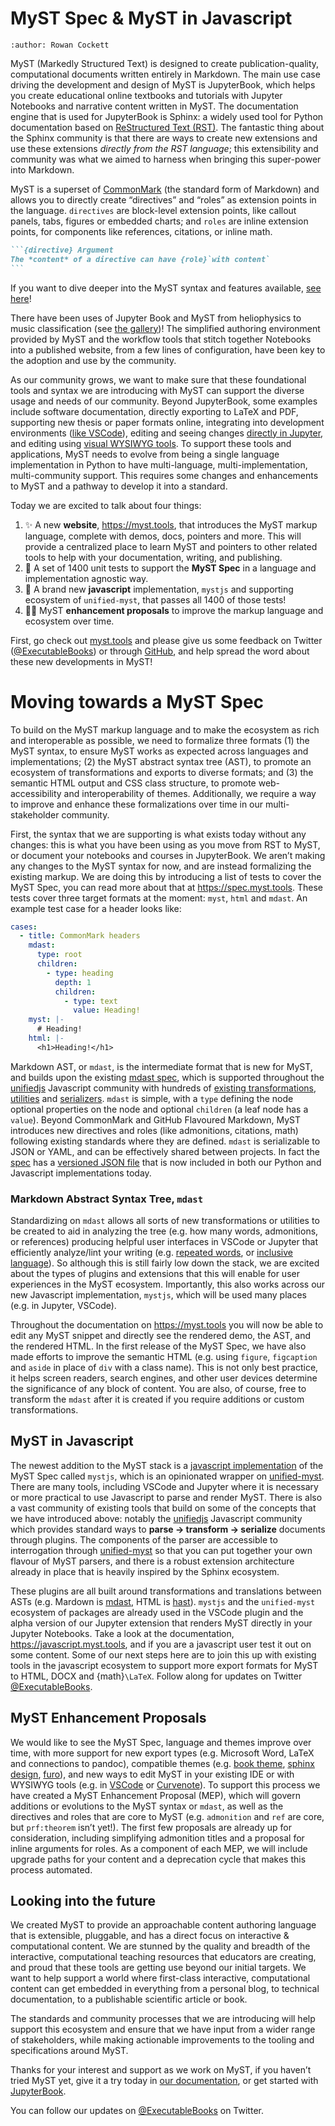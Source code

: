 # MyST Spec & MyST in Javascript

```{post} 2022-04-15
:author: Rowan Cockett
```

MyST (Markedly Structured Text) is designed to create publication-quality, computational documents written entirely in Markdown. The main use case driving the development and design of MyST is JupyterBook, which helps you create educational online textbooks and tutorials with Jupyter Notebooks and narrative content written in MyST. The documentation engine that is used for JupyterBook is Sphinx: a widely used tool for Python documentation based on [ReStructured Text (RST)](https://en.wikipedia.org/wiki/ReStructuredText). The fantastic thing about the Sphinx community is that there are ways to create new extensions and use these extensions _directly from the RST language_; this extensibility and community was what we aimed to harness when bringing this super-power into Markdown.

MyST is a superset of [CommonMark](https://commonmark.org/) (the standard form of Markdown) and allows you to directly create “directives” and “roles” as extension points in the language. `directives` are block-level extension points, like callout panels, tabs, figures or embedded charts; and `roles` are inline extension points, for components like references, citations, or inline math.

````md
```{directive} Argument
The *content* of a directive can have {role}`with content`
```
````

If you want to dive deeper into the MyST syntax and features available, [see here](https://myst.tools)!

There have been uses of Jupyter Book and MyST from heliophysics to music classification (see [the gallery](https://executablebooks.org/en/latest/gallery.html))! The simplified authoring environment provided by MyST and the workflow tools that stitch together Notebooks into a published website, from a few lines of configuration, have been key to the adoption and use by the community.

As our community grows, we want to make sure that these foundational tools and syntax we are introducing with MyST can support the diverse usage and needs of our community. Beyond JupyterBook, some examples include software documentation, directly exporting to LaTeX and PDF, supporting new thesis or paper formats online, integrating into development environments ([like VSCode](https://github.com/executablebooks/myst-vs-code)), editing and seeing changes [directly in Jupyter](https://github.com/executablebooks/jupyterlab-myst), and editing using [visual WYSIWYG tools](https://curvenote.dev/editor). To support these tools and applications, MyST needs to evolve from being a single language implementation in Python to have multi-language, multi-implementation, multi-community support. This requires some changes and enhancements to MyST and a pathway to develop it into a standard.

Today we are excited to talk about four things:

1. ✨ A new **website**, <https://myst.tools>, that introduces the MyST markup language, complete with demos, docs, pointers and more. This will provide a centralized place to learn MyST and pointers to other related tools to help with your documentation, writing, and publishing.
2. 🧪 A set of 1400 unit tests to support the **MyST Spec** in a language and implementation agnostic way.
3. 🥇 A brand new **javascript** implementation, `mystjs` and supporting ecosystem of `unified-myst`, that passes all 1400 of those tests!
4. 👩🔬 MyST **enhancement proposals** to improve the markup language and ecosystem over time.

First, go check out [myst.tools](https://myst.tools) and please give us some feedback on Twitter ([@ExecutableBooks](https://twitter.com/ExecutableBooks)) or through [GitHub](https://github.com/executablebooks/meta/discussions), and help spread the word about these new developments in MyST!

# Moving towards a MyST Spec

To build on the MyST markup language and to make the ecosystem as rich and interoperable as possible, we need to formalize three formats (1) the MyST syntax, to ensure MyST works as expected across languages and implementations; (2) the MyST abstract syntax tree (AST), to promote an ecosystem of transformations and exports to diverse formats; and (3) the semantic HTML output and CSS class structure, to promote web-accessibility and interoperability of themes. Additionally, we require a way to improve and enhance these formalizations over time in our multi-stakeholder community.

First, the syntax that we are supporting is what exists today without any changes: this is what you have been using as you move from RST to MyST, or document your notebooks and courses in JupyterBook. We aren’t making any changes to the MyST syntax for now, and are instead formalizing the existing markup. We are doing this by introducing a list of tests to cover the MyST Spec, you can read more about that at <https://spec.myst.tools>. These tests cover three target formats at the moment: `myst`, `html` and `mdast`. An example test case for a header looks like:

```yaml
cases:
  - title: CommonMark headers
    mdast:
      type: root
      children:
        - type: heading
          depth: 1
          children:
            - type: text
              value: Heading!
    myst: |-
      # Heading!
    html: |-
      <h1>Heading!</h1>
```

Markdown AST, or `mdast`, is the intermediate format that is new for MyST, and builds upon the existing [mdast spec](https://github.com/syntax-tree/mdast), which is supported throughout the [unifiedjs](https://unifiedjs.com/) Javascript community with hundreds of [existing transformations](https://unifiedjs.com/explore/), [utilities](https://unifiedjs.com/explore/keyword/unist-util/) and [serializers](https://unifiedjs.com/explore/keyword/rehype/). `mdast` is simple, with a `type` defining the node optional properties on the node and optional `children` (a leaf node has a `value`). Beyond CommonMark and GitHub Flavoured Markdown, MyST introduces new directives and roles (like admonitions, citations, math) following existing standards where they are defined. `mdast` is serializable to JSON or YAML, and can be effectively shared between projects. In fact the [spec](https://spec.myst.tools) has a [versioned JSON file](https://unpkg.com/browse/myst-spec/dist/) that is now included in both our Python and Javascript implementations today.

### Markdown Abstract Syntax Tree, `mdast`

Standardizing on `mdast` allows all sorts of new transformations or utilities to be created to aid in analyzing the tree (e.g. how many words, admonitions, or references) producing helpful user interfaces in VSCode or Jupyter that efficiently analyze/lint your writing (e.g. [repeated words](https://github.com/retextjs/retext-repeated-words), or [inclusive language](https://github.com/retextjs/retext-equality)). So although this is still fairly low down the stack, we are excited about the types of plugins and extensions that this will enable for user experiences in the MyST ecosystem. Importantly, this also works across our new Javascript implementation, `mystjs`, which will be used many places (e.g. in Jupyter, VSCode).

Throughout the documentation on <https://myst.tools> you will now be able to edit any MyST snippet and directly see the rendered demo, the AST, and the rendered HTML. In the first release of the MyST Spec, we have also made efforts to improve the semantic HTML (e.g. using `figure`, `figcaption` and `aside` in place of `div` with a class name). This is not only best practice, it helps screen readers, search engines, and other user devices determine the significance of any block of content. You are also, of course, free to transform the `mdast` after it is created if you require additions or custom transformations.

## MyST in Javascript

The newest addition to the MyST stack is a [javascript implementation](https://github.com/executablebooks/mystjs) of the MyST Spec called `mystjs`, which is an opinionated wrapper on [unified-myst](https://github.com/executablebooks/unified-myst). There are many tools, including VSCode and Jupyter where it is necessary or more practical to use Javascript to parse and render MyST. There is also a vast community of existing tools that build on some of the concepts that we have introduced above: notably the [unifiedjs](https://unifiedjs.com/) Javascript community which provides standard ways to **parse → transform → serialize** documents through plugins. The components of the parser are accessible to interrogation through [unified-myst](https://github.com/executablebooks/unified-myst) so that you can put together your own flavour of MyST parsers, and there is a robust extension architecture already in place that is heavily inspired by the Sphinx ecosystem.

These plugins are all built around transformations and translations between ASTs (e.g. Mardown is [mdast](https://github.com/syntax-tree/mdast), HTML is [hast](https://github.com/syntax-tree/hast)). `mystjs` and the `unified-myst` ecosystem of packages are already used in the VSCode plugin and the alpha version of our Jupyter extension that renders MyST directly in your Jupyter Notebooks. Take a look at the documentation, <https://javascript.myst.tools>, and if you are a javascript user test it out on some content. Some of our next steps here are to join this up with existing tools in the javascript ecosystem to support more export formats for MyST to HTML, DOCX and {math}`\LaTeX`. Follow along for updates on Twitter [@ExecutableBooks](https://twitter.com/ExecutableBooks).

## MyST Enhancement Proposals

We would like to see the MyST Spec, language and themes improve over time, with more support for new export types (e.g. Microsoft Word, LaTeX and connections to pandoc), compatible themes (e.g. [book theme](https://github.com/executablebooks/sphinx-book-theme), [sphinx design](https://github.com/executablebooks/sphinx-design), [furo](https://github.com/pradyunsg/furo)), and new ways to edit MyST in your existing IDE or with WYSIWYG tools (e.g. in [VSCode](https://marketplace.visualstudio.com/items?itemName=ExecutableBookProject.myst-highlight) or [Curvenote](https://github.com/curvenote/editor)). To support this process we have created a MyST Enhancement Proposal (MEP), which will govern additions or evolutions to the MyST syntax or `mdast`, as well as the directives and roles that are core to MyST (e.g. `admonition` and `ref` are core, but `prf:theorem` isn’t yet!). The first few proposals are already up for consideration, including simplifying admonition titles and a proposal for inline arguments for roles. As a component of each MEP, we will include upgrade paths for your content and a deprecation cycle that makes this process automated.

## Looking into the future

We created MyST to provide an approachable content authoring language that is extensible, pluggable, and has a direct focus on interactive & computational content. We are stunned by the quality and breadth of the interactive, computational teaching resources that educators are creating, and proud that these tools are getting use beyond our initial targets. We want to help support a world where first-class interactive, computational content can get embedded in everything from a personal blog, to technical documentation, to a publishable scientific article or book.

The standards and community processes that we are introducing will help support this ecosystem and ensure that we have input from a wider range of stakeholders, while making actionable improvements to the tooling and specifications around MyST.

Thanks for your interest and support as we work on MyST, if you haven’t tried MyST yet, give it a try today in [our documentation](https://myst.tools), or get started with [JupyterBook](https://jupyterbook.org).

You can follow our updates on [@ExecutableBooks](https://twitter.com/ExecutableBooks) on Twitter.
